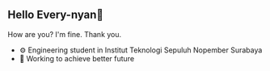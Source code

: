 ## Hello Every-nyan👋
How are you? I'm fine. Thank you.

- ⚙️ Engineering student in Institut Teknologi Sepuluh Nopember Surabaya
- 🔭 Working to achieve better future
<!--
**arnn5115/arnn5115** is a ✨ _special_ ✨ repository because its `README.md` (this file) appears on your GitHub profile.

Here are some ideas to get you started:

- 🔭 I’m currently working on ...
- 🌱 I’m currently learning ...
- 👯 I’m looking to collaborate on ...
- 🤔 I’m looking for help with ...
- 💬 Ask me about ...
- 📫 How to reach me: ...
- 😄 Pronouns: ...
- ⚡ Fun fact: ...
-->
